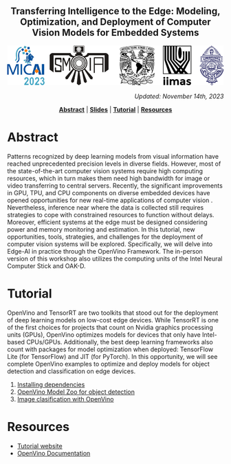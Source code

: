 <h2 align="center">  <b>Transferring Intelligence to the Edge:</b> Modeling, Optimization, and Deployment of Computer Vision Models for Embedded Systems </h2>

<img title="" alt="Alt text" src="images/logos.png">

<p align='right'><i>  Updated: November 14th, 2023 </i></p> <div align="center">
  <a href="#Abstract"><b>Abstract</b></a> |
  <a href="#Contents"><b>Slides</b></a> |
  <a href="#Contents"><b>Tutorial</b></a> |
  <a href="#Results"><b>Resources</b></a> 
</div>


# Abstract 

Patterns recognized by deep learning models from visual information have reached unprecedented precision levels in diverse fields. However, most of the state-of-the-art computer vision systems require high computing resources, which in turn makes them need high bandwidth for image or video transferring to central servers. Recently, the significant improvements in GPU, TPU, and CPU components on diverse embedded devices have opened opportunities for new real-time applications of computer vision . Nevertheless, inference near where the data is collected still requires strategies to cope with constrained resources to function without delays. Moreover, efficient systems at the edge must be designed considering power and memory monitoring and estimation. In this tutorial, new opportunities, tools, strategies, and challenges for the deployment of computer vision systems will be explored. Specifically, we will delve into Edge-AI in practice through the OpenVino Framework. The in-person version of this workshop also utilizes the computing units of the Intel Neural Computer Stick and OAK-D.

# Tutorial 

OpenVino and TensorRT are two toolkits that stood out for the deployment of deep learning models on low-cost edge devices. While TensorRT is one of the first choices for projects that count on Nvidia graphics processing units (GPUs), OpenVino optimizes models for devices that only have Intel-based CPUs/GPUs. Additionally, the best deep learning frameworks also count with packages for model optimization when deployed: TensorFlow Lite (for TensorFlow) and JIT (for PyTorch). In this opportunity, we will see complete OpenVino examples to optimize and deploy models for object detection and classification on edge devices. 

1. [Installing dependencies](01-insalling-dependencies.md)
2. [OpenVino Model Zoo for object detection](02-model-zoo-for-object-detection.md)
3. [Image clasification with OpenVino](03-image-classification-with-openvino.md)

# Resources

- [Tutorial website](http://www.micai.org/2023/t7.php)
- [OpenVino Documentation](https://docs.openvino.ai/2023.1/home.html)
